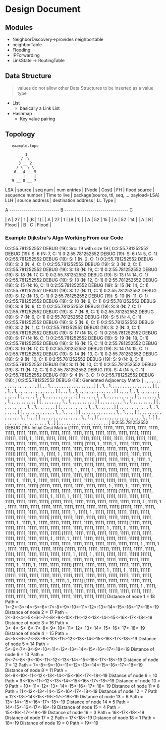 # Design Document

## Modules

* NeighborDiscovery->provides neighbortable
* neighborTable
* Flooding
* IPForwarding
* LinkState -> RoutingTable

## Data Structure

> values do not allow other Data Structures to be inserted as a value type

* List
  * basically a Link List
* Hashmap
  * Key value pairing

## Topology

       example.topo

             1
           /  \
          3 __ 2
         / \  \ \
        6__ 4 __ 5
            |    |
       9 __ 8 __ 7

LSA | source | seq num | num entries | [Node | Cost] |
FH  | flood source | sequence number | Time to live  | package(source, ttl, seq, ... payload=LSA)
LLH | source address | destination address | LL Type |

A ------------------------- B -------------------------------- C

| A | 27 | 1 | [B | 1] |          | A | 27 | 1 | [B | 1] |
| A     | 52     | 15  |          | A     | 52     | 14  |
| A    | B     | Flood |          | B    | C     | Flood |

### Example Dijkstra's Algo Working From our Code

0:2:55.781252552 DEBUG (19): Src: 19 with size 19 [
0:2:55.781252552 DEBUG (19): S: 6 (N: 7, C: 1)
0:2:55.781252552 DEBUG (19): S: 6 (N: 5, C: 1)
0:2:55.781252552 DEBUG (19): S: 1 (N: 2, C: 1)
0:2:55.781252552 DEBUG (19): S: 3 (N: 4, C: 1)
0:2:55.781252552 DEBUG (19): S: 3 (N: 2, C: 1)
0:2:55.781252552 DEBUG (19): S: 18 (N: 19, C: 1)
0:2:55.781252552 DEBUG (19): S: 18 (N: 17, C: 1)
0:2:55.781252552 DEBUG (19): S: 13 (N: 14, C: 1)
0:2:55.781252552 DEBUG (19): S: 13 (N: 12, C: 1)
0:2:55.781252552 DEBUG (19): S: 15 (N: 16, C: 1)
0:2:55.781252552 DEBUG (19): S: 15 (N: 14, C: 1)
0:2:55.781252552 DEBUG (19): S: 12 (N: 11, C: 1)
0:2:55.781252552 DEBUG (19): S: 12 (N: 13, C: 1)
0:2:55.781252552 DEBUG (19): S: 10 (N: 11, C: 1)
0:2:55.781252552 DEBUG (19): S: 10 (N: 9, C: 1)
0:2:55.781252552 DEBUG (19): S: 8 (N: 9, C: 1)
0:2:55.781252552 DEBUG (19): S: 8 (N: 7, C: 1)
0:2:55.781252552 DEBUG (19): S: 7 (N: 8, C: 1)
0:2:55.781252552 DEBUG (19): S: 7 (N: 6, C: 1)
0:2:55.781252552 DEBUG (19): S: 5 (N: 4, C: 1)
0:2:55.781252552 DEBUG (19): S: 5 (N: 6, C: 1)
0:2:55.781252552 DEBUG (19): S: 2 (N: 1, C: 1)
0:2:55.781252552 DEBUG (19): S: 2 (N: 3, C: 1)
0:2:55.781252552 DEBUG (19): S: 17 (N: 18, C: 1)
0:2:55.781252552 DEBUG (19): S: 17 (N: 16, C: 1)
0:2:55.781252552 DEBUG (19): S: 19 (N: 18, C: 1)
0:2:55.781252552 DEBUG (19): S: 16 (N: 15, C: 1)
0:2:55.781252552 DEBUG (19): S: 16 (N: 17, C: 1)
0:2:55.781252552 DEBUG (19): S: 14 (N: 15, C: 1)
0:2:55.781252552 DEBUG (19): S: 14 (N: 13, C: 1)
0:2:55.781252552 DEBUG (19): S: 9 (N: 10, C: 1)
0:2:55.781252552 DEBUG (19): S: 9 (N: 8, C: 1)
0:2:55.781252552 DEBUG (19): S: 11 (N: 10, C: 1)
0:2:55.781252552 DEBUG (19): S: 11 (N: 12, C: 1)
0:2:55.781252552 DEBUG (19): S: 4 (N: 5, C: 1)
0:2:55.781252552 DEBUG (19): S: 4 (N: 3, C: 1)
0:2:55.781252552 DEBUG (19): ]
0:2:55.781252552 DEBUG (19): Generated Adjacency Matrix
[ ,  ,  ,  ,  ,  ,  ,  ,  ,  ,  ,  ,  ,  ,  ,  ,  ,  ,  ,  ,  ]
[ ,  , 1,  ,  ,  ,  ,  ,  ,  ,  ,  ,  ,  ,  ,  ,  ,  ,  ,  ,  ]
[ , 1,  , 1,  ,  ,  ,  ,  ,  ,  ,  ,  ,  ,  ,  ,  ,  ,  ,  ,  ]
[ ,  , 1,  , 1,  ,  ,  ,  ,  ,  ,  ,  ,  ,  ,  ,  ,  ,  ,  ,  ]
[ ,  ,  , 1,  , 1,  ,  ,  ,  ,  ,  ,  ,  ,  ,  ,  ,  ,  ,  ,  ]
[ ,  ,  ,  , 1,  , 1,  ,  ,  ,  ,  ,  ,  ,  ,  ,  ,  ,  ,  ,  ]
[ ,  ,  ,  ,  , 1,  , 1,  ,  ,  ,  ,  ,  ,  ,  ,  ,  ,  ,  ,  ]
[ ,  ,  ,  ,  ,  , 1,  , 1,  ,  ,  ,  ,  ,  ,  ,  ,  ,  ,  ,  ]
[ ,  ,  ,  ,  ,  ,  , 1,  , 1,  ,  ,  ,  ,  ,  ,  ,  ,  ,  ,  ]
[ ,  ,  ,  ,  ,  ,  ,  , 1,  , 1,  ,  ,  ,  ,  ,  ,  ,  ,  ,  ]
[ ,  ,  ,  ,  ,  ,  ,  ,  , 1,  , 1,  ,  ,  ,  ,  ,  ,  ,  ,  ]
[ ,  ,  ,  ,  ,  ,  ,  ,  ,  , 1,  , 1,  ,  ,  ,  ,  ,  ,  ,  ]
[ ,  ,  ,  ,  ,  ,  ,  ,  ,  ,  , 1,  , 1,  ,  ,  ,  ,  ,  ,  ]
[ ,  ,  ,  ,  ,  ,  ,  ,  ,  ,  ,  , 1,  , 1,  ,  ,  ,  ,  ,  ]
[ ,  ,  ,  ,  ,  ,  ,  ,  ,  ,  ,  ,  , 1,  , 1,  ,  ,  ,  ,  ]
[ ,  ,  ,  ,  ,  ,  ,  ,  ,  ,  ,  ,  ,  , 1,  , 1,  ,  ,  ,  ]
[ ,  ,  ,  ,  ,  ,  ,  ,  ,  ,  ,  ,  ,  ,  , 1,  , 1,  ,  ,  ]
[ ,  ,  ,  ,  ,  ,  ,  ,  ,  ,  ,  ,  ,  ,  ,  , 1,  , 1,  ,  ]
[ ,  ,  ,  ,  ,  ,  ,  ,  ,  ,  ,  ,  ,  ,  ,  ,  , 1,  , 1,  ]
[ ,  ,  ,  ,  ,  ,  ,  ,  ,  ,  ,  ,  ,  ,  ,  ,  ,  , 1,  ,  ]
[ ,  ,  ,  ,  ,  ,  ,  ,  ,  ,  ,  ,  ,  ,  ,  ,  ,  ,  ,  ,  ]
0:2:55.781252552 DEBUG (19): Initial Cost Matrix
[11111, 11111, 11111, 11111, 11111, 11111, 11111, 11111, 11111, 11111, 11111, 11111, 11111, 11111, 11111, 11111, 11111, 11111, 11111, 11111, 11111]
[11111, 11111,   1  , 11111, 11111, 11111, 11111, 11111, 11111, 11111, 11111, 11111, 11111, 11111, 11111, 11111, 11111, 11111, 11111, 11111, 11111]
[11111,   1  , 11111,   1  , 11111, 11111, 11111, 11111, 11111, 11111, 11111, 11111, 11111, 11111, 11111, 11111, 11111, 11111, 11111, 11111, 11111]
[11111, 11111,   1  , 11111,   1  , 11111, 11111, 11111, 11111, 11111, 11111, 11111, 11111, 11111, 11111, 11111, 11111, 11111, 11111, 11111, 11111]
[11111, 11111, 11111,   1  , 11111,   1  , 11111, 11111, 11111, 11111, 11111, 11111, 11111, 11111, 11111, 11111, 11111, 11111, 11111, 11111, 11111]
[11111, 11111, 11111, 11111,   1  , 11111,   1  , 11111, 11111, 11111, 11111, 11111, 11111, 11111, 11111, 11111, 11111, 11111, 11111, 11111, 11111]
[11111, 11111, 11111, 11111, 11111,   1  , 11111,   1  , 11111, 11111, 11111, 11111, 11111, 11111, 11111, 11111, 11111, 11111, 11111, 11111, 11111]
[11111, 11111, 11111, 11111, 11111, 11111,   1  , 11111,   1  , 11111, 11111, 11111, 11111, 11111, 11111, 11111, 11111, 11111, 11111, 11111, 11111]
[11111, 11111, 11111, 11111, 11111, 11111, 11111,   1  , 11111,   1  , 11111, 11111, 11111, 11111, 11111, 11111, 11111, 11111, 11111, 11111, 11111]
[11111, 11111, 11111, 11111, 11111, 11111, 11111, 11111,   1  , 11111,   1  , 11111, 11111, 11111, 11111, 11111, 11111, 11111, 11111, 11111, 11111]
[11111, 11111, 11111, 11111, 11111, 11111, 11111, 11111, 11111,   1  , 11111,   1  , 11111, 11111, 11111, 11111, 11111, 11111, 11111, 11111, 11111]
[11111, 11111, 11111, 11111, 11111, 11111, 11111, 11111, 11111, 11111,   1  , 11111,   1  , 11111, 11111, 11111, 11111, 11111, 11111, 11111, 11111]
[11111, 11111, 11111, 11111, 11111, 11111, 11111, 11111, 11111, 11111, 11111,   1  , 11111,   1  , 11111, 11111, 11111, 11111, 11111, 11111, 11111]
[11111, 11111, 11111, 11111, 11111, 11111, 11111, 11111, 11111, 11111, 11111, 11111,   1  , 11111,   1  , 11111, 11111, 11111, 11111, 11111, 11111]
[11111, 11111, 11111, 11111, 11111, 11111, 11111, 11111, 11111, 11111, 11111, 11111, 11111,   1  , 11111,   1  , 11111, 11111, 11111, 11111, 11111]
[11111, 11111, 11111, 11111, 11111, 11111, 11111, 11111, 11111, 11111, 11111, 11111, 11111, 11111,   1  , 11111,   1  , 11111, 11111, 11111, 11111]
[11111, 11111, 11111, 11111, 11111, 11111, 11111, 11111, 11111, 11111, 11111, 11111, 11111, 11111, 11111,   1  , 11111,   1  , 11111, 11111, 11111]
[11111, 11111, 11111, 11111, 11111, 11111, 11111, 11111, 11111, 11111, 11111, 11111, 11111, 11111, 11111, 11111,   1  , 11111,   1  , 11111, 11111]
[11111, 11111, 11111, 11111, 11111, 11111, 11111, 11111, 11111, 11111, 11111, 11111, 11111, 11111, 11111, 11111, 11111,   1  , 11111,   1  , 11111]
[11111, 11111, 11111, 11111, 11111, 11111, 11111, 11111, 11111, 11111, 11111, 11111, 11111, 11111, 11111, 11111, 11111, 11111,   1  , 11111, 11111]
[11111, 11111, 11111, 11111, 11111, 11111, 11111, 11111, 11111, 11111, 11111, 11111, 11111, 11111, 11111, 11111, 11111, 11111, 11111, 11111, 11111]
Distance of node 1 = 18
Path = 1<-2<-3<-4<-5<-6<-7<-8<-9<-10<-11<-12<-13<-14<-15<-16<-17<-18<-19
Distance of node 2 = 17
Path = 2<-3<-4<-5<-6<-7<-8<-9<-10<-11<-12<-13<-14<-15<-16<-17<-18<-19
Distance of node 3 = 16
Path = 3<-4<-5<-6<-7<-8<-9<-10<-11<-12<-13<-14<-15<-16<-17<-18<-19
Distance of node 4 = 15
Path = 4<-5<-6<-7<-8<-9<-10<-11<-12<-13<-14<-15<-16<-17<-18<-19
Distance of node 5 = 14
Path = 5<-6<-7<-8<-9<-10<-11<-12<-13<-14<-15<-16<-17<-18<-19
Distance of node 6 = 13
Path = 6<-7<-8<-9<-10<-11<-12<-13<-14<-15<-16<-17<-18<-19
Distance of node 7 = 12
Path = 7<-8<-9<-10<-11<-12<-13<-14<-15<-16<-17<-18<-19
Distance of node 8 = 11
Path = 8<-9<-10<-11<-12<-13<-14<-15<-16<-17<-18<-19
Distance of node 9 = 10
Path = 9<-10<-11<-12<-13<-14<-15<-16<-17<-18<-19
Distance of node 10 = 9
Path = 10<-11<-12<-13<-14<-15<-16<-17<-18<-19
Distance of node 11 = 8
Path = 11<-12<-13<-14<-15<-16<-17<-18<-19
Distance of node 12 = 7
Path = 12<-13<-14<-15<-16<-17<-18<-19
Distance of node 13 = 6
Path = 13<-14<-15<-16<-17<-18<-19
Distance of node 14 = 5
Path = 14<-15<-16<-17<-18<-19
Distance of node 15 = 4
Path = 15<-16<-17<-18<-19
Distance of node 16 = 3
Path = 16<-17<-18<-19
Distance of node 17 = 2
Path = 17<-18<-19
Distance of node 18 = 1
Path = 18<-19
Distance of node 19 = 0
Path = 19<-19
